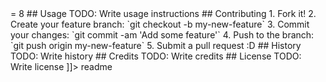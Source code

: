 <snippet>
  <content><![CDATA[
    # Alpha
    Template in Java for creating and recording all future multimedia device items for OraclProduction.
    ## Installation
    Clone the repository and run in Java >= 8
    ## Usage
    TODO: Write usage instructions
    ## Contributing
    1. Fork it!
    2. Create your feature branch: `git checkout -b my-new-feature`
    3. Commit your changes: `git commit -am 'Add some feature'`
    4. Push to the branch: `git push origin my-new-feature`
    5. Submit a pull request :D
    ## History
    TODO: Write history
    ## Credits
    TODO: Write credits
    ## License
    TODO: Write license
]]></content>
  <tabTrigger>readme</tabTrigger>
</snippet>